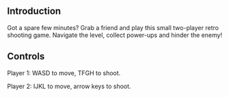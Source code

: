 Introduction
------------

Got a spare few minutes? Grab a friend and play this small two-player retro shooting game. Navigate the level, collect power-ups and hinder the enemy!


Controls
--------

Player 1: WASD to move, TFGH to shoot.

Player 2: IJKL to move, arrow keys to shoot.